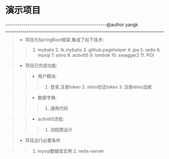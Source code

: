 # 演示项目
   --------------------------------------------------@author yangk
__________________

> * 项目为SpringBoot框架,集成了如下技术:


> > 1. mybatis
	2. tk.mybatis
    3. github.pagehelper
    4. jpa
    5. redis
    6. mysql
    7. shiro
    9. activiti5
    9. lombok
    10. swagger2
    11. POI
                                        
> * 项目已完成功能:

> > * 用户模块:
> > > 1. 登录,注册token
      2. shiro验证token
      3. 注册shiro加密
      
              
> > * 数据字典:
> > > 1. 通用代码

> > * activiti5流程:
> > > 1. 流程图设计

> * 项目运行必要条件

> > 1. mysql数据库实例
    2. redis-server
